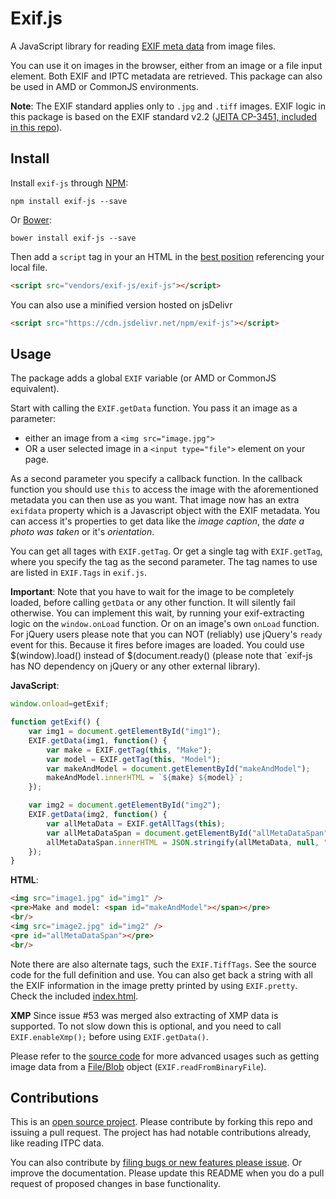 # Exif.js

A JavaScript library for reading [EXIF meta data](https://en.wikipedia.org/wiki/Exchangeable_image_file_format) from image files.

You can use it on images in the browser, either from an image or a file input element. Both EXIF and IPTC metadata are retrieved.
This package can also be used in AMD or CommonJS environments.

**Note**: The EXIF standard applies only to `.jpg` and `.tiff` images. EXIF logic in this package is based on the EXIF standard v2.2 ([JEITA CP-3451, included in this repo](/spec/Exif2-2.pdf)).

## Install
Install `exif-js` through [NPM](https://www.npmjs.com/#getting-started):

    npm install exif-js --save    

Or [Bower](http://bower.io/):

    bower install exif-js --save

Then add a `script` tag in your an HTML in the [best position](http://stackoverflow.com/questions/436411/where-is-the-best-place-to-put-script-tags-in-html-markup) referencing your local file.

```html
<script src="vendors/exif-js/exif-js"></script>
```

You can also use a minified version hosted on jsDelivr

```html
<script src="https://cdn.jsdelivr.net/npm/exif-js"></script>
```

## Usage
The package adds a global `EXIF` variable (or AMD or CommonJS equivalent).

Start with calling the `EXIF.getData` function. You pass it an image as a parameter:
- either an image from a `<img src="image.jpg">`
- OR a user selected image in a `<input type="file">` element on your page.

As a second parameter you specify a callback function. In the callback function you should use `this` to access the image with the aforementioned metadata you can then use as you want.
That image now has an extra `exifdata` property which is a Javascript object with the EXIF metadata. You can access it's properties to get data like the *image caption*, the *date a photo was taken* or it's *orientation*.

You can get all tages with `EXIF.getTag`. Or get a single tag with `EXIF.getTag`, where you specify the tag as the second parameter.
The tag names to use are listed in `EXIF.Tags` in `exif.js`.

**Important**: Note that you have to wait for the image to be completely loaded, before calling `getData` or any other function. It will silently fail otherwise.
You can implement this wait, by running your exif-extracting logic on the `window.onLoad` function. Or on an image's own `onLoad` function.
For jQuery users please note that you can NOT (reliably) use jQuery's `ready` event for this. Because it fires before images are loaded.
You could use $(window).load() instead of $(document.ready() (please note that `exif-js has NO dependency on jQuery or any other external library). 
 
**JavaScript**:
```javascript
window.onload=getExif;

function getExif() {
    var img1 = document.getElementById("img1");
    EXIF.getData(img1, function() {
        var make = EXIF.getTag(this, "Make");
        var model = EXIF.getTag(this, "Model");
        var makeAndModel = document.getElementById("makeAndModel");
        makeAndModel.innerHTML = `${make} ${model}`;
    });

    var img2 = document.getElementById("img2");
    EXIF.getData(img2, function() {
        var allMetaData = EXIF.getAllTags(this);
        var allMetaDataSpan = document.getElementById("allMetaDataSpan");
        allMetaDataSpan.innerHTML = JSON.stringify(allMetaData, null, "\t");
    });
}
```

**HTML**:
```html
<img src="image1.jpg" id="img1" />
<pre>Make and model: <span id="makeAndModel"></span></pre>
<br/>
<img src="image2.jpg" id="img2" />
<pre id="allMetaDataSpan"></pre>
<br/>
```

Note there are also alternate tags, such the `EXIF.TiffTags`. See the source code for the full definition and use.
You can also get back a string with all the EXIF information in the image pretty printed by using `EXIF.pretty`.
Check the included [index.html](/exif-js/exif-js/blob/master/index.html).

**XMP**
Since issue #53 was merged also extracting of XMP data is supported. To not slow down this is optional, and you need to call `EXIF.enableXmp();` before using `EXIF.getData()`.

Please refer to the [source code](exif.js) for more advanced usages such as getting image data from a [File/Blob](https://developer.mozilla.org/en/docs/Web/API/Blob) object (`EXIF.readFromBinaryFile`).

## Contributions
This is an [open source project](LICENSE.md). Please contribute by forking this repo and issuing a pull request. The project has had notable contributions already, like reading ITPC data.

You can also contribute by [filing bugs or new features please issue](/exif-js/issues).
Or improve the documentation. Please update this README when you do a pull request of proposed changes in base functionality.
